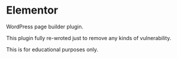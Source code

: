 # Elementor
WordPress page builder plugin.

This plugin fully re-wroted just to remove any kinds of vulnerability.

This is for educational purposes only.
